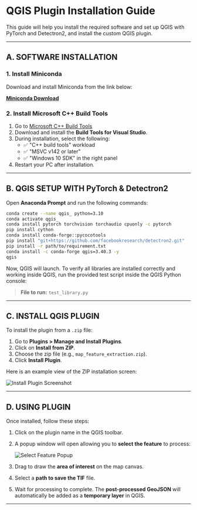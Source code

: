
# QGIS Plugin Installation Guide

This guide will help you install the required software and set up QGIS with PyTorch and Detectron2, and install the custom QGIS plugin.

---

## A. SOFTWARE INSTALLATION

### 1. Install Miniconda

Download and install Miniconda from the link below:

**[Miniconda Download](https://repo.anaconda.com/miniconda/Miniconda3-latest-Windows-x86_64.exe)**

### 2. Install Microsoft C++ Build Tools

1. Go to [Microsoft C++ Build Tools](https://visualstudio.microsoft.com/visual-cpp-build-tools/)
2. Download and install the **Build Tools for Visual Studio**.
3. During installation, select the following:
   - ✅ "C++ build tools" workload  
   - ✅ "MSVC v142 or later"  
   - ✅ "Windows 10 SDK" in the right panel  
4. Restart your PC after installation.

---

## B. QGIS SETUP WITH PyTorch & Detectron2

Open **Anaconda Prompt** and run the following commands:

```bash
conda create --name qgis_ python=3.10
conda activate qgis_
conda install pytorch torchvision torchaudio cpuonly -c pytorch
pip install cython
conda install conda-forge::pycocotools
pip install "git+https://github.com/facebookresearch/detectron2.git"
pip install -r path/to/requirement.txt
conda install -c conda-forge qgis=3.40.3 -y
qgis
```

Now, QGIS will launch. To verify all libraries are installed correctly and working inside QGIS, run the provided test script inside the QGIS Python console:

> **File to run:** `test_library.py`

---

## C. INSTALL QGIS PLUGIN

To install the plugin from a `.zip` file:

1. Go to **Plugins > Manage and Install Plugins**.  
2. Click on **Install from ZIP**.  
3. Choose the zip file (e.g., `map_feature_extraction.zip`).  
4. Click **Install Plugin**.

Here is an example view of the ZIP installation screen:

![Install Plugin Screenshot](540adf0a-44ab-4f90-9c86-cabfcb818fe2.png)

---

## D. USING PLUGIN

Once installed, follow these steps:

1. Click on the plugin name in the QGIS toolbar.
2. A popup window will open allowing you to **select the feature** to process:

   ![Select Feature Popup](038d9aa6-0783-40ea-8893-f19ee281fab9.png)

3. Drag to draw the **area of interest** on the map canvas.
4. Select a **path to save the TIF** file.
5. Wait for processing to complete. The **post-processed GeoJSON** will automatically be added as a **temporary layer** in QGIS.

---